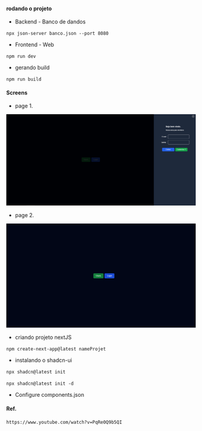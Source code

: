 
#### rodando o projeto

* Backend - Banco de dandos
```
npx json-server banco.json --port 8080
```

* Frontend - Web
```
npm run dev
```

* gerando build
```
npm run build
```

#### Screens
* page 1.
<img src="./screens/page1.png" alt="">

* page 2.
<img src="./screens/page2.png" alt="">

* criando projeto nextJS

```
npm create-next-app@latest nameProjet
```

* instalando o shadcn-ui
    
```1
npx shadcn@latest init
```

```2
npx shadcn@latest init -d
```

* Configure components.json

#### Ref.
```
https://www.youtube.com/watch?v=PqRe0Q9b5QI
```
